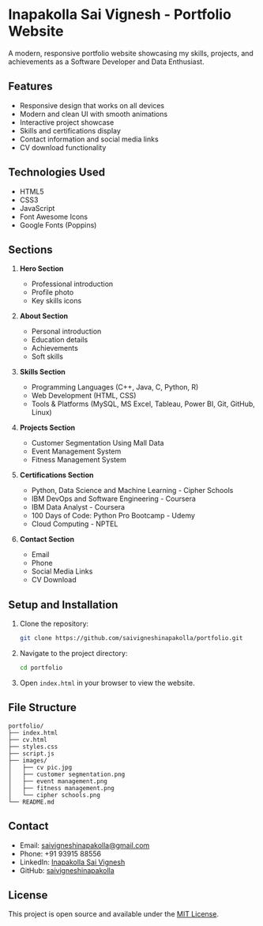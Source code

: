 # Inapakolla Sai Vignesh - Portfolio Website

A modern, responsive portfolio website showcasing my skills, projects, and achievements as a Software Developer and Data Enthusiast.

## Features

- Responsive design that works on all devices
- Modern and clean UI with smooth animations
- Interactive project showcase
- Skills and certifications display
- Contact information and social media links
- CV download functionality

## Technologies Used

- HTML5
- CSS3
- JavaScript
- Font Awesome Icons
- Google Fonts (Poppins)

## Sections

1. **Hero Section**
   - Professional introduction
   - Profile photo
   - Key skills icons

2. **About Section**
   - Personal introduction
   - Education details
   - Achievements
   - Soft skills

3. **Skills Section**
   - Programming Languages (C++, Java, C, Python, R)
   - Web Development (HTML, CSS)
   - Tools & Platforms (MySQL, MS Excel, Tableau, Power BI, Git, GitHub, Linux)

4. **Projects Section**
   - Customer Segmentation Using Mall Data
   - Event Management System
   - Fitness Management System

5. **Certifications Section**
   - Python, Data Science and Machine Learning - Cipher Schools
   - IBM DevOps and Software Engineering - Coursera
   - IBM Data Analyst - Coursera
   - 100 Days of Code: Python Pro Bootcamp - Udemy
   - Cloud Computing - NPTEL

6. **Contact Section**
   - Email
   - Phone
   - Social Media Links
   - CV Download

## Setup and Installation

1. Clone the repository:
   ```bash
   git clone https://github.com/saivigneshinapakolla/portfolio.git
   ```

2. Navigate to the project directory:
   ```bash
   cd portfolio
   ```

3. Open `index.html` in your browser to view the website.

## File Structure

```
portfolio/
├── index.html
├── cv.html
├── styles.css
├── script.js
├── images/
│   ├── cv pic.jpg
│   ├── customer segmentation.png
│   ├── event management.png
│   ├── fitness management.png
│   └── cipher schools.png
└── README.md
```

## Contact

- Email: saivigneshinapakolla@gmail.com
- Phone: +91 93915 88556
- LinkedIn: [Inapakolla Sai Vignesh](https://www.linkedin.com/in/sai-vignesh-inapakolla)
- GitHub: [saivigneshinapakolla](https://github.com/saivigneshinapakolla)

## License

This project is open source and available under the [MIT License](LICENSE). 